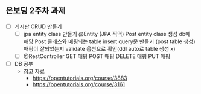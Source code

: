 ## 온보딩 2주차 과제

- [ ] 게시판 CRUD 만들기 
  - [ ] jpa entity class 만들기 @Entity (JPA 찍먹) Post entity class 생성 db에 해당 Post 클래스와 매핑되는 table insert query문 만들기 (post table 생성) 매핑이 잘되었는지 validate 옵션으로 확인(ddl auto로 table 생성 x)
  - [ ] @RestController GET 매핑 POST 매핑 DELETE 매핑 PUT 매핑

- [ ] DB 공부 
  - 참고 자료
    - https://opentutorials.org/course/3883
    - https://opentutorials.org/course/3161